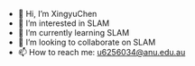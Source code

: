 - 👋 Hi, I’m XingyuChen
- 👀 I’m interested in SLAM
- 🌱 I’m currently learning SLAM
- 💞️ I’m looking to collaborate on SLAM
- 📫 How to reach me: u6256034@anu.edu.au

<!---
XingyuChenCXY/XingyuChenCXY is a ✨ special ✨ repository because its `README.md` (this file) appears on your GitHub profile.
You can click the Preview link to take a look at your changes.
--->
